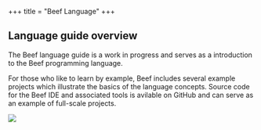 +++
title = "Beef Language"
+++

## Language guide overview

The Beef language guide is a work in progress and serves as a introduction to the Beef programming language. 

For those who like to learn by example, Beef includes several example projects which illustrate the basics of the language concepts. Source code for the Beef IDE and associated tools is avilable on GitHub and can serve as an example of full-scale projects. 

<img src="../img/cowcar.png" />